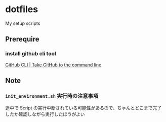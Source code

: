 # dotfiles

My setup scripts

## Prerequire

### install github cli tool

[GitHub CLI | Take GitHub to the command line](https://cli.github.com)

## Note

### `init_environment.sh` 実行時の注意事項

途中で Script の実行中断されている可能性があるので、ちゃんとどこまで完了したか確認しながら実行したほうがよい

